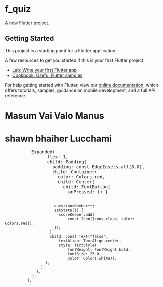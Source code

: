 # f_quiz

A new Flutter project.

## Getting Started

This project is a starting point for a Flutter application.

A few resources to get you started if this is your first Flutter project:

- [Lab: Write your first Flutter app](https://flutter.dev/docs/get-started/codelab)
- [Cookbook: Useful Flutter samples](https://flutter.dev/docs/cookbook)

For help getting started with Flutter, view our
[online documentation](https://flutter.dev/docs), which offers tutorials,
samples, guidance on mobile development, and a full API reference.

<h1>Masum Vai Valo Manus</h1>
<h1>shawn bhaiher   Lucchami</h1>
<pre>
          Expanded(
                flex: 1,
                child: Padding(
                  padding: const EdgeInsets.all(8.0),
                  child: Container(
                    color: Colors.red,
                    child: Center(
                      child: TextButton(
                        onPressed: () {

                          questionsNumber++;
                          setState(() {
                            scoreKeeper.add(
                                const Icon(Icons.close, color: Colors.red));
                          });
                        },
                        child: const Text("false",
                            textAlign: TextAlign.center,
                            style: TextStyle(
                                fontWeight: FontWeight.bold,
                                fontSize: 25.0,
                                color: Colors.white)),
                      ),
                    ),
                  ),
                ),
              ),

</pre>